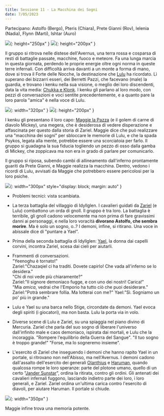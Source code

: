 ```yaml
---
title: Sessione 11 - La Macchina dei Sogni
date: 7/05/2023
---
```

Partecipano: Astolfo (Bergo), Pteris (Chiara), Prete Gianni (Rov), Ielenia (Nadia), Flynn (Marti), Ishtar (Auro)

![](https://5e.tools/img/adventure/BGDIA/051-d9bim-03-03.png){: height="250px" } ![](https://5e.tools/img/adventure/BGDIA/054-yaoms-03-06.png){: height="200px" }

Il gruppo si ritrova nelle distese dell'Avernus, una terra rossa e cosparsa di resti di battaglie passate, macchine, fuoco e meteore. Fa una lunga marcia in questa giornata, perdendo le proprie energie oltre ogni norma in queste terre infernali. Con difficoltà arriva davanti a un monte a forma di mano, dove si trova il Forte delle Nocche, la destinazione che [Lulu]({{site.baseurl}}/star/npc/avernus#lulu) ha ricordato. Lì superano dei bizzarri esseri, dei Berretti Pazzi, che facevano (male) la guardia, e trovano i kenku nella sua visione, o meglio dei loro discendenti, data la vita media: [Chukka e Klonk]({{site.baseurl}}/star/npc/avernus#altri). I kenku gli parlano al loro modo, con pezzi di conversazioni e voci sentite precedentemente, e a quanto pare la loro parola "amica" è nella voce di Lulu. 

![](https://5e.tools/img/adventure/BGDIA/052-vhatr-03-04.png){: width="320px" } ![](https://5e.tools/img/adventure/BGDIA/053-p0ex0-03-05.png){: height="200px" } 

I kenku gli presentano il loro capo: [Maggie la Pazza]({{site.baseurl}}/star/npc/avernus#maggie-la-pazza) (e il golem di carne di diavolo Mickey), una megera, che è desiderosa di vedere disperazione e affascinata per questo dalla storia di Zariel. Maggie dice che può realizzare una "macchina dei sogni" per sbloccare le memorie di Lulu, e che la spada Psykos, legata alla mente, potrebbe essere una scorciatoia per farlo. Il gruppo si guadagna la sua fiducia togliendo un pezzo di osso dalla gamba di Mickey, che zoppicava ma non era in grado di parlare per comunicarlo.

Il gruppo si riposa, subendo cambi di allineamento dall'inferno prontamente guariti da Prete Gianni, e Maggie realizza la macchina. Dentro, vedono i ricordi di Lulu, avvisati da Maggie che potrebbero essere pericolosi per la loro psiche.

![](https://i.imgur.com/s4C4aNV.png){: width="300px" style="display: block; margin: auto"  }

- Problemi tecnici: vista scambiata.
- La terza battaglia del villaggio di Idyllglen. I cavalieri guidati da [Zariel]({{site.baseurl}}/star/npc/avernus#zariel) (e Lulu) combattono un orda di gnoll. Il gruppo è tra loro. La battaglia è terribile, gli gnoll cadono velocemente ma non prima di fare gravissimi danni ai personaggi, e nella loro voracità **divorano Astolfo, che sembra morire**. Ma è solo un sogno, o..? I demoni, infine, si ritirano. Una voce in abissale dice di "puntare a Yael".
- Prima della seconda battaglia di Idyllglen: [Yael]({{site.baseurl}}/star/npc/avernus#yael), la donna dai capelli corvini, incontra Zariel, scesa dai cieli per aiutarli.
- Frammenti di conversazioni.  
    "Yeenoghu è tornato!"  
    Zariel:"Chazaqiel ci ha traditi. Dovete capirlo! Che vada all'inferno se lo desidera."  
    "Chi di noi vede più chiaramente?"  
    Zariel:"Il signore demoniaco fugge, e con uno dei nostri! Carica!"  
    "Mia *amica*, vedrai che l'Emporio ha tutto ciò che puoi desiderare."  
    Zariel:"Potrà sembrare follia. Ma lotterai con me?" Yael:"Sì. Sogniamo un po' più in grande."

- Lulu e Yael su una barca nello Stige, circondate da demoni. Yael evoca degli spiriti (i giocatori), ma non basta. Lulu la porta via in volo.
- Diverse scene di Lulu e Zariel, su una spiaggia nel piano divino di Mercuria. Zariel che parla del suo sogno di liberare l'universo dall'infinito male e caos demoniaco, ispirata dai mortali, e Lulu che la incoraggia. "Rompere l'equilibrio della Guerra del Sangue". "Il tuo sogno è troppo grande!" "Forse, ma lo sogneremo insieme".
- L'esercito di Zariel che inseguendo i demoni che hanno rapito Yael in un portale, si ritrovano non nell'Abisso, ma nell'Avernus. I demoni cadono dall'assalto dell'esercito dei generali [Olanthius]({{site.baseurl}}/star/npc/avernus#olanthius) e [Haruman]({{site.baseurl}}/star/npc/avernus#haruman), quando qualcosa rompe le loro speranze: parte del plotone umano, quello di un certo "[Jander Sunstar]({{site.baseurl}}/star/npc/avernus#jander-sunstar)", ordina la ritirata, contro gli ordini. Gli antenati dei cavalieri infernali fuggono, lasciando indietro parte dei loro, i loro generali, e Zariel. Zariel ordina un'ultima carica contro l'esercito di diavoli, per aiutare Haruman. Il portale si chiude.

![](https://5e.tools/img/adventure/BGDIA/098-heq4h-04-03.png){: width="350px" }

Maggie infine trova una memoria potente.